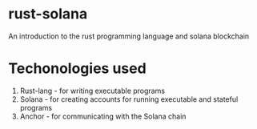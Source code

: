 # rust-solana

An introduction to the rust programming language and solana blockchain

# Techonologies used
1. Rust-lang - for writing executable programs
2. Solana - for creating accounts for running executable and stateful programs
3. Anchor - for communicating with the Solana chain
